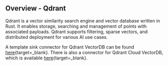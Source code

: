 
## Overview - Qdrant

Qdrant is a vector similarity search engine and vector database written in Rust. It enables storage, searching and management of points with associated payloads. Qdrant supports filtering, sparse vectors, and distributed deployment for various AI use cases.

A template sink connector for Qdrant VectorDB can be found [here](https://github.com/quixio/template-continuous-vector-ingestion/tree/main/Ingest%20to%20Qdrant%20VectorDB){target=_blank}. There is also a connector for Qdrant Cloud VectorDB, which is available [here](https://github.com/quixio/template-continuous-vector-ingestion/tree/main/Ingest%20to%20Qdrant%20Cloud%20VectorDB){target=_blank}.

